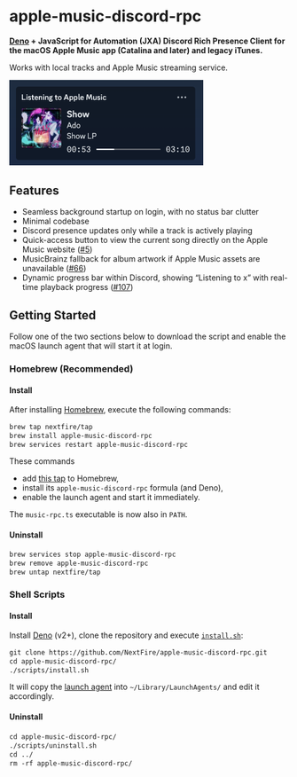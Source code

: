 # apple-music-discord-rpc

**[Deno](https://deno.com) + JavaScript for Automation (JXA) Discord Rich Presence Client for the macOS Apple Music app (Catalina and later) and legacy iTunes.**

Works with local tracks and Apple Music streaming service.

<img width="350" alt="Screenshot 2024-08-29 at 20 05 10" src="./images/preview.png">

## Features

- Seamless background startup on login, with no status bar clutter
- Minimal codebase
- Discord presence updates only while a track is actively playing
- Quick-access button to view the current song directly on the Apple Music website ([#5](https://github.com/NextFire/apple-music-discord-rpc/pull/5))
- MusicBrainz fallback for album artwork if Apple Music assets are unavailable ([#66](https://github.com/NextFire/apple-music-discord-rpc/pull/66))
- Dynamic progress bar within Discord, showing “Listening to x” with real-time playback progress ([#107](https://github.com/NextFire/apple-music-discord-rpc/pull/107))

## Getting Started

Follow one of the two sections below to download the script and enable the macOS launch agent that will start it at login.

### Homebrew (Recommended)

#### Install

After installing [Homebrew](https://brew.sh), execute the following commands:

```
brew tap nextfire/tap
brew install apple-music-discord-rpc
brew services restart apple-music-discord-rpc
```

These commands

- add [this tap](https://github.com/NextFire/homebrew-tap) to Homebrew,
- install its `apple-music-discord-rpc` formula (and Deno),
- enable the launch agent and start it immediately.

The `music-rpc.ts` executable is now also in `PATH`.

#### Uninstall

```
brew services stop apple-music-discord-rpc
brew remove apple-music-discord-rpc
brew untap nextfire/tap
```

### Shell Scripts

#### Install

Install [Deno](https://deno.com) (v2+), clone the repository and execute [`install.sh`](/scripts/install.sh):

```
git clone https://github.com/NextFire/apple-music-discord-rpc.git
cd apple-music-discord-rpc/
./scripts/install.sh
```

It will copy the [launch agent](/scripts/moe.yuru.music-rpc.plist) into `~/Library/LaunchAgents/` and edit it accordingly.

#### Uninstall

```
cd apple-music-discord-rpc/
./scripts/uninstall.sh
cd ../
rm -rf apple-music-discord-rpc/
```
